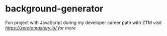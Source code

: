 # background-generator
Fun project with JavaScript during my developer career path with ZTM
*visit https://zerotomastery.io/ for more*
